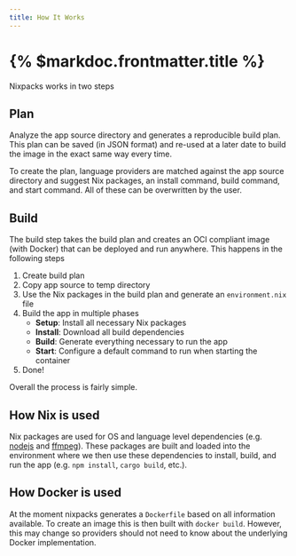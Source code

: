 ```yaml
---
title: How It Works
---
```


# {% $markdoc.frontmatter.title %}

Nixpacks works in two steps

## Plan

Analyze the app source directory and generates a reproducible build plan. This plan can be saved (in JSON format) and re-used at a later date to build the image in the exact same way every time.

To create the plan, language providers are matched against the app source directory and suggest Nix packages, an install command, build command, and start command. All of these can be overwritten by the user.

## Build

The build step takes the build plan and creates an OCI compliant image (with Docker) that can be deployed and run anywhere. This happens in the following steps

1. Create build plan
2. Copy app source to temp directory
3. Use the Nix packages in the build plan and generate an `environment.nix` file
4. Build the app in multiple phases
   - **Setup**: Install all necessary Nix packages
   - **Install**: Download all build dependencies
   - **Build**: Generate everything necessary to run the app
   - **Start**: Configure a default command to run when starting the container
5. Done!

Overall the process is fairly simple.

## How Nix is used

Nix packages are used for OS and language level dependencies (e.g. [nodejs](https://search.nixos.org/packages?channel=unstable&show=nodejs&from=0&size=50&sort=relevance&type=packages&query=nodejs) and [ffmpeg](https://search.nixos.org/packages?channel=unstable&show=ffmpeg&from=0&size=50&sort=relevance&type=packages&query=ffmpeg)). These packages are built and loaded into the environment where we then use these dependencies to install, build, and run the app (e.g. `npm install`, `cargo build`, etc.).

## How Docker is used

At the moment nixpacks generates a `Dockerfile` based on all information available. To create an image this is then built with `docker build`. However, this may change so providers should not need to know about the underlying Docker implementation.
